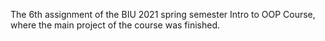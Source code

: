 The 6th assignment of the BIU 2021 spring semester Intro to OOP Course, where the main project of the course was finished.
